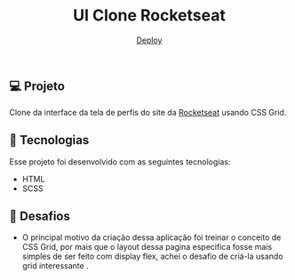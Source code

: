 <h1 align="center">
    UI Clone Rocketseat
</h1>


<p align="center">
  <a href="https://uiclone-rocketseat.vercel.app/">Deploy</a>
</p>

<br>


## 💻 Projeto

Clone da interface da tela de perfis do site da [Rocketseat](https://rocketseat.com.br/) usando CSS Grid.
 
## 🚀 Tecnologias

Esse projeto foi desenvolvido com as seguintes tecnologias:

- HTML
- SCSS


## 🦾 Desafios

- O principal motivo da criação dessa aplicação foi treinar o conceito de CSS Grid, por mais que o layout dessa pagina especifica fosse mais simples de ser feito com display flex, achei o desafio de criá-la usando grid interessante  .
